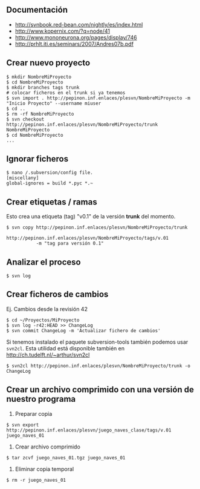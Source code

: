 ## Documentación ##
  * http://svnbook.red-bean.com/nightly/es/index.html
  * http://www.kopernix.com/?q=node/41
  * http://www.mononeurona.org/pages/display/746
  * http://prhlt.iti.es/seminars/2007/Andres07b.pdf

## Crear nuevo proyecto ##
```
$ mkdir NombreMiProyecto
$ cd NombreMiProyecto
$ mkdir branches tags trunk
# colocar ficheros en el trunk si ya tenemos
$ svn import . http://pepinon.inf.enlaces/plesvn/NombreMiProyecto -m "Inicio Proyecto" --username miuser
$ cd ..
$ rm -rf NombreMiProyecto
$ svn checkout http://pepinon.inf.enlaces/plesvn/NombreMiProyecto/trunk NombreMiProyecto
$ cd NombreMiProyecto
...
```

## Ignorar ficheros ##
```
$ nano /.subversion/config file.
[miscellany]
global-ignores = build *.pyc *.~ 
```

## Crear etiquetas / ramas ##
Esto crea una etiqueta (tag) "v0.1" de la versión **trunk** del momento.
```
$ svn copy http://pepinon.inf.enlaces/plesvn/NombreMiProyecto/trunk 
           http://pepinon.inf.enlaces/plesvn/NombreMiProyecto/tags/v.01
           -m "tag para versión 0.1"
```

## Analizar el proceso ##
```
$ svn log
```

## Crear ficheros de cambios ##
Ej. Cambios desde la revisión 42
```
$ cd ~/Proyectos/MiProyecto
$ svn log -r42:HEAD >> ChangeLog
$ svn commit ChangeLog -m 'Actualizar fichero de cambios'
```
Si tenemos instalado el paquete subversion-tools también podemos usar `svn2cl`. Esta utilidad está disponible también en http://ch.tudelft.nl/~arthur/svn2cl
```
$ svn2cl http://pepinon.inf.enlaces/plesvn/NombreMiProyecto/trunk -o ChangeLog
```

## Crear un archivo comprimido con una versión de nuestro programa ##
  1. Preparar copia
```
$ svn export  http://pepinon.inf.enlaces/plesvn/juego_naves_clase/tags/v.01 juego_naves_01
```
  1. Crear archivo comprimido
```
$ tar zcvf juego_naves_01.tgz juego_naves_01
```
  1. Eliminar copia temporal
```
$ rm -r juego_naves_01
```